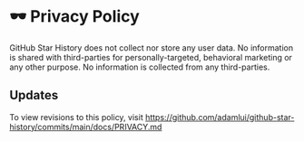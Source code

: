 # 🕶️ Privacy Policy

GitHub Star History does not collect nor store any user data. No information is shared with third-parties for personally-targeted, behavioral marketing or any other purpose. No information is collected from any third-parties. 

## Updates

To view revisions to this policy, visit https://github.com/adamlui/github-star-history/commits/main/docs/PRIVACY.md
